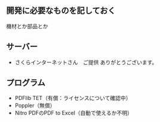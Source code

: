 ## 開発に必要なものを記しておく ##

機材とか部品とか


## サーバー ##
  * さくらインターネットさん　ご提供
ありがとうございます。

## プログラム ##
  * PDFlib TET（有償：ライセンスについて確認中）
  * Poppler（無償）
  * Nitro PDFのPDF to Excel（自動で使えるか不明）